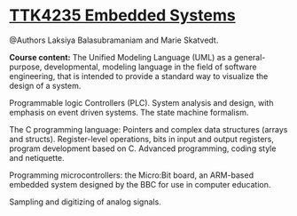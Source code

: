 # [TTK4235 Embedded Systems](https://www.ntnu.edu/studies/courses/TTK4235#tab=omEmnet)
@Authors Laksiya Balasubramaniam and Marie Skatvedt.

**Course content:**
The Unified Modeling Language (UML) as a general-purpose, developmental, modeling language in the field of software engineering, that is intended to provide a standard way to visualize the design of a system.

Programmable logic Controllers (PLC).
System analysis and design, with emphasis on event driven systems. The state machine formalism.

The C programming language: Pointers and complex data structures (arrays and structs). Register-level operations, bits in input and output registers, program development based on C. Advanced programming, coding style and netiquette.

Programming microcontrollers: the Micro:Bit board, an ARM-based embedded system designed by the BBC for use in computer education.

Sampling and digitizing of analog signals.
